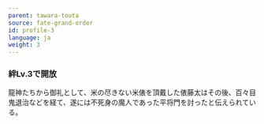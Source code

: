 ```yaml
---
parent: tawara-touta
source: fate-grand-order
id: profile-3
language: ja
weight: 3
---
```


### 絆Lv.3で開放

龍神たちから御礼として、米の尽きない米俵を頂戴した俵藤太はその後、百々目鬼退治などを経て、遂には不死身の魔人であった平将門を討ったと伝えられている。

